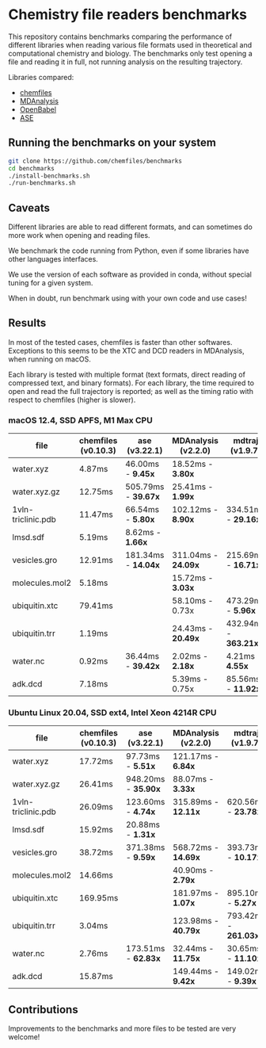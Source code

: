 # Chemistry file readers benchmarks

This repository contains benchmarks comparing the performance of different
libraries when reading various file formats used in theoretical and
computational chemistry and biology. The benchmarks only test opening a file and
reading it in full, not running analysis on the resulting trajectory.

Libraries compared:

- [chemfiles](https://chemfiles.org)
- [MDAnalysis](https://mdanalysis.org)
- [OpenBabel](http://openbabel.org/)
- [ASE](https://wiki.fysik.dtu.dk/ase/)

## Running the benchmarks on your system

```bash
git clone https://github.com/chemfiles/benchmarks
cd benchmarks
./install-benchmarks.sh
./run-benchmarks.sh
```

## Caveats

Different libraries are able to read different formats, and can sometimes do
more work when opening and reading files.

We benchmark the code running from Python, even if some libraries have other
languages interfaces.

We use the version of each software as provided in conda, without special tuning
for a given system.

When in doubt, run benchmark using with your own code and use cases!

## Results

In most of the tested cases, chemfiles is faster than other softwares.
Exceptions to this seems to be the XTC and DCD readers in MDAnalysis, when
running on macOS.

Each library is tested with multiple format (text formats, direct reading of
compressed text, and binary formats). For each library, the time required to
open and read the full trajectory is reported; as well as the timing ratio with
respect to chemfiles (higher is slower).

### macOS 12.4, SSD APFS, M1 Max CPU

| file               | chemfiles (v0.10.3)   | ase (v3.22.1)         | MDAnalysis (v2.2.0)   | mdtraj (v1.9.7)        | openbabel (v3.1.0)    | parmed (v3.4.3)         | pytraj (v2.0.6.dev0)   |
|--------------------|-----------------------|-----------------------|-----------------------|------------------------|-----------------------|-------------------------|------------------------|
| water.xyz          | 4.87ms                | 46.00ms - **9.45x**   | 18.52ms - **3.80x**   |                        | 44.57ms - **9.16x**   |                         |                        |
| water.xyz.gz       | 12.75ms               | 505.79ms - **39.67x** | 25.41ms - **1.99x**   |                        | 411.59ms - **32.29x** |                         |                        |
| 1vln-triclinic.pdb | 11.47ms               | 66.54ms - **5.80x**   | 102.12ms - **8.90x**  | 334.51ms - **29.16x**  | 302.76ms - **26.39x** | 984.93ms - **85.86x**   | 20.38ms - **1.78x**    |
| lmsd.sdf           | 5.19ms                | 8.62ms - **1.66x**    |                       |                        | 41.62ms - **8.01x**   | 984.03ms - **189.44x**  | 7.04ms - **1.36x**     |
| vesicles.gro       | 12.91ms               | 181.34ms - **14.04x** | 311.04ms - **24.09x** | 215.69ms - **16.71x**  | 146.50ms - **11.35x** | 2707.65ms - **209.70x** |                        |
| molecules.mol2     | 5.18ms                |                       | 15.72ms - **3.03x**   |                        | 29.02ms - **5.60x**   | 325.65ms - **62.83x**   | 11.08ms - **2.14x**    |
| ubiquitin.xtc      | 79.41ms               |                       | 58.10ms - 0.73x       | 473.29ms - **5.96x**   |                       |                         | 69.61ms - 0.88x        |
| ubiquitin.trr      | 1.19ms                |                       | 24.43ms - **20.49x**  | 432.94ms - **363.21x** |                       |                         | 18.85ms - **15.81x**   |
| water.nc           | 0.92ms                | 36.44ms - **39.42x**  | 2.02ms - **2.18x**    | 4.21ms - **4.55x**     |                       |                         | 7.16ms - **7.75x**     |
| adk.dcd            | 7.18ms                |                       | 5.39ms - 0.75x        | 85.56ms - **11.92x**   |                       |                         | 12.74ms - **1.78x**    |

### Ubuntu Linux 20.04, SSD ext4, Intel Xeon 4214R CPU

| file               | chemfiles (v0.10.3)   | ase (v3.22.1)         | MDAnalysis (v2.2.0)   | mdtraj (v1.9.7)        | openbabel (v3.1.0)    | parmed (v3.4.3)         | pytraj (v2.0.6.dev0)   |
|--------------------|-----------------------|-----------------------|-----------------------|------------------------|-----------------------|-------------------------|------------------------|
| water.xyz          | 17.72ms               | 97.73ms - **5.51x**   | 121.17ms - **6.84x**  |                        | 143.75ms - **8.11x**  |                         |                        |
| water.xyz.gz       | 26.41ms               | 948.20ms - **35.90x** | 88.07ms - **3.33x**   |                        | 865.02ms - **32.75x** |                         |                        |
| 1vln-triclinic.pdb | 26.09ms               | 123.60ms - **4.74x**  | 315.89ms - **12.11x** | 620.56ms - **23.78x**  | 529.36ms - **20.29x** | 1860.58ms - **71.31x**  | 65.92ms - **2.53x**    |
| lmsd.sdf           | 15.92ms               | 20.88ms - **1.31x**   |                       |                        | 79.10ms - **4.97x**   | 1952.52ms - **122.66x** | 49.05ms - **3.08x**    |
| vesicles.gro       | 38.72ms               | 371.38ms - **9.59x**  | 568.72ms - **14.69x** | 393.73ms - **10.17x**  | 485.10ms - **12.53x** | 5229.44ms - **135.06x** |                        |
| molecules.mol2     | 14.66ms               |                       | 40.90ms - **2.79x**   |                        | 62.50ms - **4.26x**   | 602.32ms - **41.10x**   | 38.32ms - **2.61x**    |
| ubiquitin.xtc      | 169.95ms              |                       | 181.97ms - **1.07x**  | 895.10ms - **5.27x**   |                       |                         | 195.14ms - **1.15x**   |
| ubiquitin.trr      | 3.04ms                |                       | 123.98ms - **40.79x** | 793.42ms - **261.03x** |                       |                         | 81.19ms - **26.71x**   |
| water.nc           | 2.76ms                | 173.51ms - **62.83x** | 32.44ms - **11.75x**  | 30.65ms - **11.10x**   |                       |                         | 22.63ms - **8.19x**    |
| adk.dcd            | 15.87ms               |                       | 149.44ms - **9.42x**  | 149.02ms - **9.39x**   |                       |                         | 62.90ms - **3.96x**    |

## Contributions

Improvements to the benchmarks and more files to be tested are very welcome!
